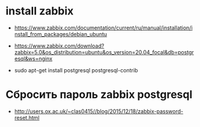 # install zabbix

- https://www.zabbix.com/documentation/current/ru/manual/installation/install_from_packages/debian_ubuntu
- https://www.zabbix.com/download?zabbix=5.0&os_distribution=ubuntu&os_version=20.04_focal&db=postgresql&ws=nginx

- sudo apt-get install postgresql postgresql-contrib

# Сбросить пароль zabbix postgresql

- http://users.ox.ac.uk/~clas0415//blog/2015/12/18/zabbix-password-reset.html

